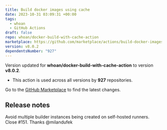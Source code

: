 ```yaml
---
title: Build docker images using cache
date: 2023-10-31 03:09:31 +00:00
tags:
  - whoan
  - GitHub Actions
draft: false
repo: whoan/docker-build-with-cache-action
marketplace: https://github.com/marketplace/actions/build-docker-images-using-cache
version: v8.0.2
dependentsNumber: "927"
---
```



Version updated for **whoan/docker-build-with-cache-action** to version **v8.0.2**.
- This action is used across all versions by **927** repositories.

Go to the [GitHub Marketplace](https://github.com/marketplace/actions/build-docker-images-using-cache) to find the latest changes.

## Release notes

Avoid multiple builder instances being created on self-hosted runners. Close #151. Thanks @milandufek 
